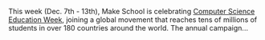 This week (Dec. 7th - 13th), Make School is celebrating [Computer Science Education Week](https://hourofcode.com/), joining a global movement that reaches tens of millions of students in over 180 countries around the world. The annual campaign...